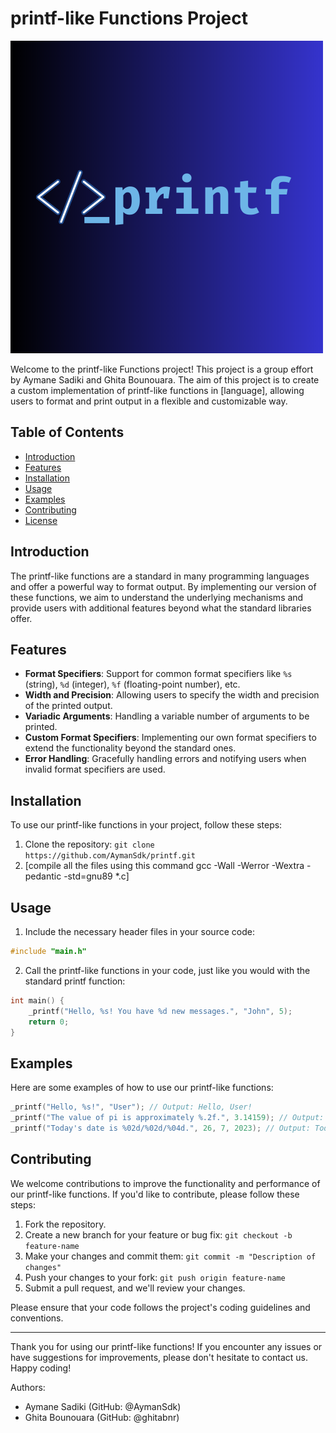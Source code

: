 # printf-like Functions Project

![Project Logo](_printf.png) <!-- If you have a logo, add it here -->

Welcome to the printf-like Functions project! This project is a group effort by Aymane Sadiki and Ghita Bounouara. The aim of this project is to create a custom implementation of printf-like functions in [language], allowing users to format and print output in a flexible and customizable way.

## Table of Contents

- [Introduction](#introduction)
- [Features](#features)
- [Installation](#installation)
- [Usage](#usage)
- [Examples](#examples)
- [Contributing](#contributing)
- [License](#license)

## Introduction

The printf-like functions are a standard in many programming languages and offer a powerful way to format output. By implementing our version of these functions, we aim to understand the underlying mechanisms and provide users with additional features beyond what the standard libraries offer.

## Features

- **Format Specifiers**: Support for common format specifiers like `%s` (string), `%d` (integer), `%f` (floating-point number), etc.
- **Width and Precision**: Allowing users to specify the width and precision of the printed output.
- **Variadic Arguments**: Handling a variable number of arguments to be printed.
- **Custom Format Specifiers**: Implementing our own format specifiers to extend the functionality beyond the standard ones.
- **Error Handling**: Gracefully handling errors and notifying users when invalid format specifiers are used.

## Installation

To use our printf-like functions in your project, follow these steps:

1. Clone the repository: `git clone https://github.com/AymanSdk/printf.git`
2. [compile all the files using this command gcc -Wall -Werror -Wextra -pedantic -std=gnu89 *.c]

## Usage

1. Include the necessary header files in your source code:

```c
#include "main.h"
```

2. Call the printf-like functions in your code, just like you would with the standard printf function:

```c
int main() {
    _printf("Hello, %s! You have %d new messages.", "John", 5);
    return 0;
}
```

## Examples

Here are some examples of how to use our printf-like functions:

```c
_printf("Hello, %s!", "User"); // Output: Hello, User!
_printf("The value of pi is approximately %.2f.", 3.14159); // Output: The value of pi is approximately 3.14.
_printf("Today's date is %02d/%02d/%04d.", 26, 7, 2023); // Output: Today's date is 26/07/2023.
```

## Contributing

We welcome contributions to improve the functionality and performance of our printf-like functions. If you'd like to contribute, please follow these steps:

1. Fork the repository.
2. Create a new branch for your feature or bug fix: `git checkout -b feature-name`
3. Make your changes and commit them: `git commit -m "Description of changes"`
4. Push your changes to your fork: `git push origin feature-name`
5. Submit a pull request, and we'll review your changes.

Please ensure that your code follows the project's coding guidelines and conventions.



---

Thank you for using our printf-like functions! If you encounter any issues or have suggestions for improvements, please don't hesitate to contact us. Happy coding!

Authors:
- Aymane Sadiki (GitHub: @AymanSdk)
- Ghita Bounouara (GitHub: @ghitabnr)
